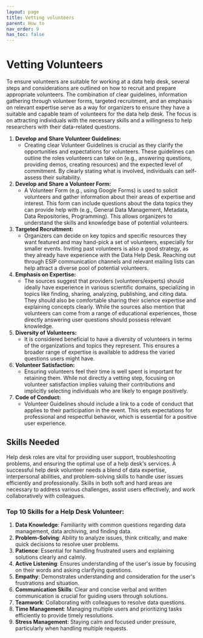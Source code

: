 ```yaml
---
layout: page
title: Vetting volunteers
parent: How to
nav_order: 9
has_toc: false
---
```


# Vetting Volunteers

To ensure volunteers are suitable for working at a data help desk, several steps
and considerations are outlined on how to recruit and prepare appropriate
volunteers. The combination of clear guidelines, information gathering through
volunteer forms, targeted recruitment, and an emphasis on relevant expertise
serve as a way for organizers to ensure they have a suitable and capable team of
volunteers for the data help desk. The focus is on attracting individuals with
the necessary skills and a willingness to help researchers with their
data-related questions.

<!-- prettier-ignore -->
1. **Develop and Share Volunteer Guidelines:**
    - Creating clear Volunteer Guidelines is crucial as they clarify the opportunities and expectations for volunteers. These guidelines can outline the roles volunteers can take on (e.g., answering questions, providing demos, creating resources) and the expected level of commitment. By clearly stating what is involved, individuals can self-assess their suitability.
1. **Develop and Share a Volunteer Form:**
    - A Volunteer Form (e.g., using Google Forms) is used to solicit volunteers and gather information about their areas of expertise and interest. This form can include questions about the data topics they can provide help with (e.g., General Data Management, Metadata, Data Repositories, Programming). This allows organizers to understand the skills and knowledge base of potential volunteers.
1. **Targeted Recruitment:**
    - Organizers can decide on key topics and specific resources they want featured and may hand-pick a set of volunteers, especially for smaller events. Inviting past volunteers is also a good strategy, as they already have experience with the Data Help Desk. Reaching out through ESIP communication channels and relevant mailing lists can help attract a diverse pool of potential volunteers.
1. **Emphasis on Expertise:**
    - The sources suggest that providers (volunteers/experts) should ideally have experience in various scientific domains, specializing in topics like finding, sharing, analyzing, publishing, and citing data. They should also be comfortable sharing their science expertise and explaining concepts clearly. While the sources also mention that volunteers can come from a range of educational experiences, those directly answering user questions should possess relevant knowledge.
1. **Diversity of Volunteers:**
    - It is considered beneficial to have a diversity of volunteers in terms of the organizations and topics they represent. This ensures a broader range of expertise is available to address the varied questions users might have.
1. **Volunteer Satisfaction:**
    - Ensuring volunteers feel their time is well spent is important for retaining them. While not directly a vetting step, focusing on volunteer satisfaction implies valuing their contributions and implicitly selecting individuals who are likely to engage positively.
1. **Code of Conduct:**
    - Volunteer Guidelines should include a link to a code of conduct that applies to their participation in the event. This sets expectations for professional and respectful behavior, which is essential for a positive user experience.

## Skills Needed

Help desk roles are vital for providing user support, troubleshooting problems,
and ensuring the optimal use of a help desk's services. A successful help desk
volunteer needs a blend of data expertise, interpersonal abilities, and
problem-solving skills to handle user issues efficiently and professionally.
Skills in both soft and hard areas are necessary to address various challenges,
assist users effectively, and work collaboratively with colleagues.

### Top 10 Skills for a Help Desk Volunteer:

1. **Data Knowledge**: Familiarity with common questions regarding data
   management, data archiving, and finding data.
2. **Problem-Solving**: Ability to analyze issues, think critically, and make
   quick decisions to resolve user problems.
3. **Patience**: Essential for handling frustrated users and explaining
   solutions clearly and calmly.
4. **Active Listening**: Ensures understanding of the user's issue by focusing
   on their words and asking clarifying questions.
5. **Empathy**: Demonstrates understanding and consideration for the user's
   frustrations and situation.
6. **Communication Skills**: Clear and concise verbal and written communication
   is crucial for guiding users through solutions.
7. **Teamwork**: Collaborating with colleagues to resolve data questions.
8. **Time Management**: Managing multiple users and prioritizing tasks
   efficiently to provide timely resolutions.
9. **Stress Management**: Staying calm and focused under pressure, particularly
   when handling multiple requests.
